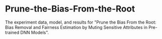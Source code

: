 # Prune-the-Bias-From-the-Root
The experiment data, model, and results for "Prune the Bias From the Root: Bias Removal and Fairness Estimation by Muting Sensitive Attributes in Pre-trained DNN Models". 
